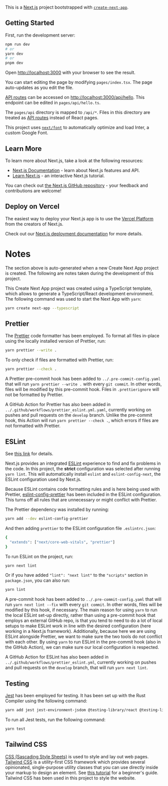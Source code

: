 This is a [Next.js](https://nextjs.org/) project bootstrapped with [`create-next-app`](https://github.com/vercel/next.js/tree/canary/packages/create-next-app).

## Getting Started

First, run the development server:

```bash
npm run dev
# or
yarn dev
# or
pnpm dev
```

Open [http://localhost:3000](http://localhost:3000) with your browser to see the result.

You can start editing the page by modifying `pages/index.tsx`. The page auto-updates as you edit the file.

[API routes](https://nextjs.org/docs/api-routes/introduction) can be accessed on [http://localhost:3000/api/hello](http://localhost:3000/api/hello). This endpoint can be edited in `pages/api/hello.ts`.

The `pages/api` directory is mapped to `/api/*`. Files in this directory are treated as [API routes](https://nextjs.org/docs/api-routes/introduction) instead of React pages.

This project uses [`next/font`](https://nextjs.org/docs/basic-features/font-optimization) to automatically optimize and load Inter, a custom Google Font.

## Learn More

To learn more about Next.js, take a look at the following resources:

- [Next.js Documentation](https://nextjs.org/docs) - learn about Next.js features and API.
- [Learn Next.js](https://nextjs.org/learn) - an interactive Next.js tutorial.

You can check out [the Next.js GitHub repository](https://github.com/vercel/next.js/) - your feedback and contributions are welcome!

## Deploy on Vercel

The easiest way to deploy your Next.js app is to use the [Vercel Platform](https://vercel.com/new?utm_medium=default-template&filter=next.js&utm_source=create-next-app&utm_campaign=create-next-app-readme) from the creators of Next.js.

Check out our [Next.js deployment documentation](https://nextjs.org/docs/deployment) for more details.

# Notes

The section above is auto-generated when a new Create Next App project is created.
The following are notes taken during the development of this project.

This Create Next App project was created using a TypeScript template, which allows to generate a TypeScript/React development environment.
The following command was used to start the Next App with `yarn`:

```bash
yarn create next-app --typescript
```

## Prettier

The [Prettier](https://prettier.io/docs/en/index.html) code formatter has been employed.
To format all files in-place using the locally installed version of Prettier, run:

```bash
yarn prettier --write .
```

To only check if files are formatted with Prettier, run:

```bash
yarn prettier --check .
```

A Prettier pre-commit hook has been added to `../.pre-commit-config.yaml` that will run `yarn prettier --write .` with every `git commit`.
In other words, files will be modified by this pre-commit hook.
Files in `.prettierignore` will not be formatted by Prettier.

A GitHub Action for Prettier has also been added in `../.github/workflows/prettier_eslint.yml.yaml`, currently working on pushes and pull requests on the `develop` branch.
Unlike the pre-commit hook, this Action will run `yarn prettier --check .`, which errors if files are not formatted with Prettier.

## ESLint

See [this link](https://nextjs.org/docs/basic-features/eslint) for details.

Next.js provides an integrated [ESLint](https://eslint.org/) experience to find and fix problems in the code.
In this project, the **strict** configuration was selected after running `yarn lint`.
This will automatically install `eslint` and `eslint-config-next`, the ESLint configuration used by Next.js.

Because ESLint contains code formatting rules and is here being used with Prettier, [eslint-config-prettier](https://github.com/prettier/eslint-config-prettier) has been included in the ESLint configuration.
This turns off all rules that are unnecessary or might conflict with Prettier.

The Prettier dependency was installed by running:

```bash
yarn add --dev eslint-config-prettier
```

And then adding `prettier` to the ESLint configuration file `.eslintrc.json`:

```bash
{
  "extends": ["next/core-web-vitals", "prettier"]
}
```

To run ESLint on the project, run:

```bash
yarn next lint
```

Or if you have added `"lint": "next lint"` to the `"scripts"` section in `package.json`, you can also run:

```bash
yarn lint
```

A pre-commit hook has been added to `../.pre-commit-config.yaml` that will run `yarn next lint --fix` with every `git commit`.
In other words, files will be modified by this hook, if necessary.
The main reason for using `yarn` to run the local ESLint set-up directly, rather than using a pre-commit hook that employs an external GitHub repo, is that you tend to need to do a lot of local setups to make ESLint work in line with the desired configuration (here working in a Next.js framework).
Additionally, because here we are using ESLint alongside Prettier, we want to make sure the two tools do not conflict with each other.
By using `yarn` to run ESLint in the pre-commit hook (also in the GitHub Action), we can make sure our local configuration is respected.

A GitHub Action for ESLint has also been added in `../.github/workflows/prettier_eslint.yml`, currently working on pushes and pull requests on the `develop` branch, that will run `yarn next lint`.

## Testing

[Jest](https://nextjs.org/docs/testing#jest-and-react-testing-library) has been employed for testing.
It has been set up with the Rust Compiler using the following command:

```bash
yarn add jest jest-environment-jsdom @testing-library/react @testing-library/jest-dom --dev
```

To run all Jest tests, run the following command:

```bash
yarn test
```

## Tailwind CSS

[CSS (Sascading Style Sheets)](https://developer.mozilla.org/en-US/docs/Learn/CSS/First_steps) is used to style and lay out web pages.
[Tailwind CSS](https://tailwindcss.com/) is a utility-first CSS framework which provides several opinionated, single-purpose utility classes that you can use directly inside your markup to design an element.
See [this tutorial](https://www.freecodecamp.org/news/what-is-tailwind-css-a-beginners-guide/) for a beginner's guide.
Tailwind CSS has been used in this project to style the website.
